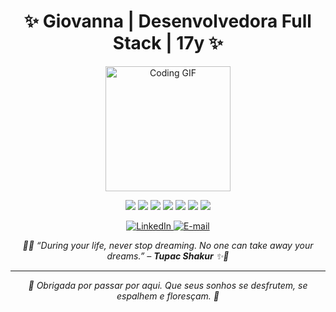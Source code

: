 <h1 align="center">✨ Giovanna | Desenvolvedora Full Stack | 17y ✨</h1>

<p align="center">
  <img src="https://media.giphy.com/media/L8K62iTDkzGX6/giphy.gif" width="200" alt="Coding GIF" />
</p>
<p align="center">
  <img src="https://img.shields.io/badge/HTML5-CDE8F6?style=for-the-badge&logo=html5&logoColor=white" />
  <img src="https://img.shields.io/badge/CSS3-BEE3F8?style=for-the-badge&logo=css3&logoColor=white" />
  <img src="https://img.shields.io/badge/JavaScript-A7D8F0?style=for-the-badge&logo=javascript&logoColor=white" />
  <img src="https://img.shields.io/badge/Python-9BD3F4?style=for-the-badge&logo=python&logoColor=white" />
  <img src="https://img.shields.io/badge/React-81C8F2?style=for-the-badge&logo=react&logoColor=white" />
  <img src="https://img.shields.io/badge/React%20Native-6EB5E8?style=for-the-badge&logo=react&logoColor=white" />
  <img src="https://img.shields.io/badge/Figma-92CCF3?style=for-the-badge&logo=figma&logoColor=white" />
</p>

<p align="center">
  <a href="https://www.linkedin.com/in/seulink" target="_blank">
    <img src="https://img.shields.io/badge/LinkedIn-CDE8F6?style=for-the-badge&logo=linkedin&logoColor=white" alt="LinkedIn"/>
  </a>
  <a href="mailto:seuemail@email.com">
    <img src="https://img.shields.io/badge/E--mail-BEE3F8?style=for-the-badge&logo=gmail&logoColor=white" alt="E-mail"/>
  </a>
</p>
<p align="center"><i>🌊✨ “During your life, never stop dreaming. No one can take away your dreams.” – <strong>Tupac Shakur</strong> ✨🌊</i></p>

---
<p align="center"><i>🫧 Obrigada por passar por aqui. Que seus sonhos se desfrutem, se espalhem e floresçam. 🫧</i></p>

